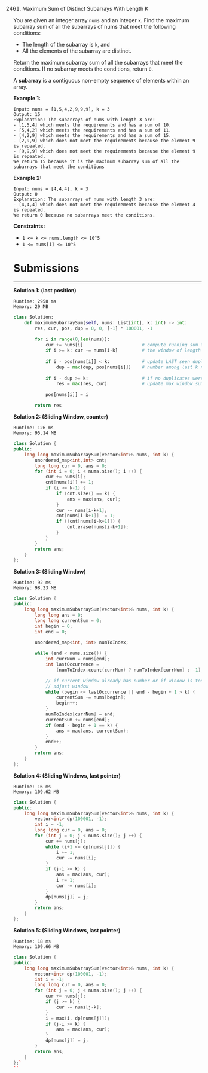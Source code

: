 2461. Maximum Sum of Distinct Subarrays With Length K

You are given an integer array `nums` and an integer `k`. Find the maximum subarray sum of all the subarrays of nums that meet the following conditions:

* The length of the subarray is `k`, and
* All the elements of the subarray are distinct.

Return the maximum subarray sum of all the subarrays that meet the conditions. If no subarray meets the conditions, return `0`.

A **subarray** is a contiguous non-empty sequence of elements within an array.

 

**Example 1:**
```
Input: nums = [1,5,4,2,9,9,9], k = 3
Output: 15
Explanation: The subarrays of nums with length 3 are:
- [1,5,4] which meets the requirements and has a sum of 10.
- [5,4,2] which meets the requirements and has a sum of 11.
- [4,2,9] which meets the requirements and has a sum of 15.
- [2,9,9] which does not meet the requirements because the element 9 is repeated.
- [9,9,9] which does not meet the requirements because the element 9 is repeated.
We return 15 because it is the maximum subarray sum of all the subarrays that meet the conditions
```

**Example 2:**
```
Input: nums = [4,4,4], k = 3
Output: 0
Explanation: The subarrays of nums with length 3 are:
- [4,4,4] which does not meet the requirements because the element 4 is repeated.
We return 0 because no subarrays meet the conditions.
```

**Constraints:**

* `1 <= k <= nums.length <= 10^5`
* `1 <= nums[i] <= 10^5`

# Submissions
---
**Solution 1: (last position)**
```
Runtime: 2958 ms
Memory: 29 MB
```
```python
class Solution:
    def maximumSubarraySum(self, nums: List[int], k: int) -> int:
        res, cur, pos, dup = 0, 0, [-1] * 100001, -1
        
        for i in range(0,len(nums)):
            cur += nums[i]                      # compute running sum for
            if i >= k: cur -= nums[i-k]         # the window of length k
            
            if i - pos[nums[i]] < k:            # update LAST seen duplicate 
                dup = max(dup, pos[nums[i]])    # number among last k numbers
            
            if i - dup >= k:                    # if no duplicates were found
                res = max(res, cur)             # update max window sum

            pos[nums[i]] = i

        return res
```

**Solution 2: (Sliding Window, counter)**
```
Runtime: 126 ms
Memory: 95.14 MB
```
```c++
class Solution {
public:
    long long maximumSubarraySum(vector<int>& nums, int k) {
        unordered_map<int,int> cnt;
        long long cur = 0, ans = 0;
        for (int i = 0; i < nums.size(); i ++) {
            cur += nums[i];
            cnt[nums[i]] += 1;
            if (i >= k-1) {
                if (cnt.size() == k) {
                    ans = max(ans, cur);
                }
                cur -= nums[i-k+1];
                cnt[nums[i-k+1]] -= 1;
                if (!cnt[nums[i-k+1]]) {
                    cnt.erase(nums[i-k+1]);
                }
            }
        }
        return ans;
    }
};
```

**Solution 3: (Sliding Window)**
```
Runtime: 92 ms
Memory: 98.23 MB
```
```c++
class Solution {
public:
    long long maximumSubarraySum(vector<int>& nums, int k) {
        long long ans = 0;
        long long currentSum = 0;
        int begin = 0;
        int end = 0;

        unordered_map<int, int> numToIndex;

        while (end < nums.size()) {
            int currNum = nums[end];
            int lastOccurrence =
                (numToIndex.count(currNum) ? numToIndex[currNum] : -1);

            // if current window already has number or if window is too big,
            // adjust window
            while (begin <= lastOccurrence || end - begin + 1 > k) {
                currentSum -= nums[begin];
                begin++;
            }
            numToIndex[currNum] = end;
            currentSum += nums[end];
            if (end - begin + 1 == k) {
                ans = max(ans, currentSum);
            }
            end++;
        }
        return ans;
    }
};
```


**Solution 4: (Sliding Windows, last pointer)**
```
Runtime: 16 ms
Memory: 109.62 MB
```
```c++
class Solution {
public:
    long long maximumSubarraySum(vector<int>& nums, int k) {
        vector<int> dp(100001, -1);
        int i = -1;
        long long cur = 0, ans = 0;
        for (int j = 0; j < nums.size(); j ++) {
            cur += nums[j];
            while (i+1 <= dp[nums[j]]) {
                i += 1;
                cur -= nums[i];
            }
            if (j-i >= k) {
                ans = max(ans, cur);
                i += 1;
                cur -= nums[i];
            }
            dp[nums[j]] = j;
        }
        return ans;
    }
};
```

**Solution 5: (Sliding Windows, last pointer)**
```
Runtime: 18 ms
Memory: 109.66 MB
```
```c++
class Solution {
public:
    long long maximumSubarraySum(vector<int>& nums, int k) {
        vector<int> dp(100001, -1);
        int i = -1;
        long long cur = 0, ans = 0;
        for (int j = 0; j < nums.size(); j ++) {
            cur += nums[j];
            if (j >= k) {
                cur -= nums[j-k];
            }
            i = max(i, dp[nums[j]]);
            if (j-i >= k) {
                ans = max(ans, cur);
            }
            dp[nums[j]] = j;
        }
        return ans;
    }
};`
``
